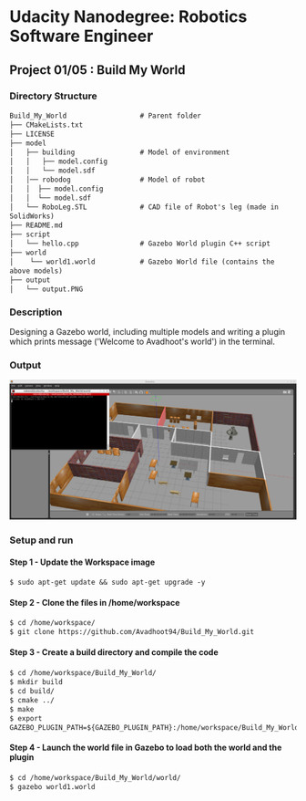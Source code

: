 # Udacity Nanodegree: Robotics Software Engineer 
## Project 01/05 : Build My World 

### Directory Structure
```
Build_My_World                  # Parent folder
├── CMakeLists.txt                
├── LICENSE
├── model                          
│   ├── building                # Model of environment
│   │   ├── model.config
│   │   └── model.sdf
│   │── robodog                 # Model of robot
│   │  ├── model.config
│   │  └── model.sdf
│   └── RoboLeg.STL             # CAD file of Robot's leg (made in SolidWorks)  
├── README.md 
├── script
│   └── hello.cpp               # Gazebo World plugin C++ script
├── world
│    └── world1.world           # Gazebo World file (contains the above models) 
├── output
│   └── output.PNG
```

### Description
Designing a Gazebo world, including multiple models and writing a plugin which prints message ('Welcome to Avadhoot's world') in the terminal.
### Output
<img src="output/output.PNG">

### Setup and run
#### Step 1 - Update the Workspace image
```
$ sudo apt-get update && sudo apt-get upgrade -y 
```

#### Step 2 - Clone the files in /home/workspace
```
$ cd /home/workspace/
$ git clone https://github.com/Avadhoot94/Build_My_World.git
```
#### Step 3 - Create a build directory and compile the code
```
$ cd /home/workspace/Build_My_World/
$ mkdir build
$ cd build/
$ cmake ../
$ make
$ export GAZEBO_PLUGIN_PATH=${GAZEBO_PLUGIN_PATH}:/home/workspace/Build_My_World/build
```

#### Step 4 - Launch the world file in Gazebo to load both the world and the plugin
```
$ cd /home/workspace/Build_My_World/world/
$ gazebo world1.world
```
